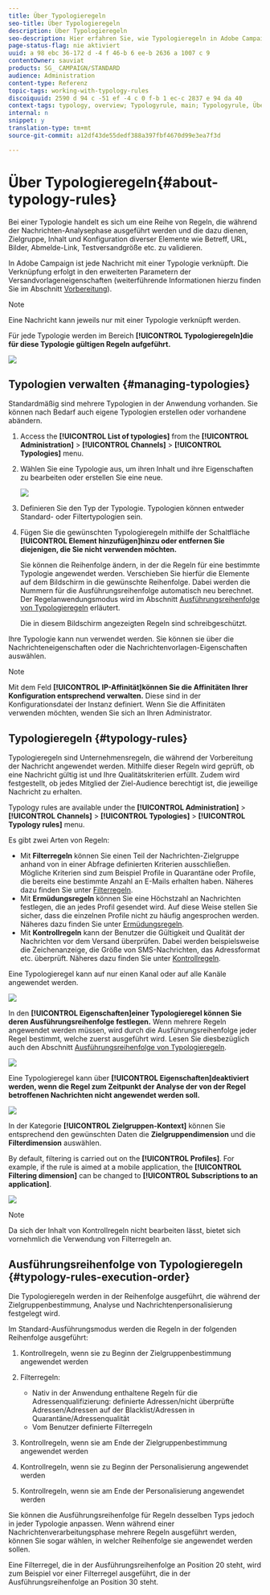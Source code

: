 ```yaml
---
title: Über Typologieregeln
seo-title: Über Typologieregeln
description: Über Typologieregeln
seo-description: Hier erfahren Sie, wie Typologieregeln in Adobe Campaign verwendet werden.
page-status-flag: nie aktiviert
uuid: a 98 ebc 36-172 d -4 f 46-b 6 ee-b 2636 a 1007 c 9
contentOwner: sauviat
products: SG_ CAMPAIGN/STANDARD
audience: Administration
content-type: Referenz
topic-tags: working-with-typology-rules
discoiquuid: 2590 d 94 c -51 ef -4 c 0 f-b 1 ec-c 2837 e 94 da 40
context-tags: typology, overview; Typologyrule, main; Typologyrule, Übersicht
internal: n
snippet: y
translation-type: tm+mt
source-git-commit: a12df43de55dedf388a397fbf4670d99e3ea7f3d

---
```



# Über Typologieregeln{#about-typology-rules}

Bei einer Typologie handelt es sich um eine Reihe von Regeln, die während der Nachrichten-Analysephase ausgeführt werden und die dazu dienen, Zielgruppe, Inhalt und Konfiguration diverser Elemente wie Betreff, URL, Bilder, Abmelde-Link, Testversandgröße etc. zu validieren.

In Adobe Campaign ist jede Nachricht mit einer Typologie verknüpft. Die Verknüpfung erfolgt in den erweiterten Parametern der Versandvorlageneigenschaften (weiterführende Informationen hierzu finden Sie im Abschnitt [Vorbereitung](../../administration/using/configuring-email-channel.md#preparation)).

>[!NOTE]
>
>Eine Nachricht kann jeweils nur mit einer Typologie verknüpft werden.

Für jede Typologie werden im Bereich **[!UICONTROL Typologieregeln]die für diese Typologie gültigen Regeln aufgeführt.**

![](assets/typology_typo-rule-list.png)

## Typologien verwalten {#managing-typologies}

Standardmäßig sind mehrere Typologien in der Anwendung vorhanden. Sie können nach Bedarf auch eigene Typologien erstellen oder vorhandene abändern.

1. Access the **[!UICONTROL List of typologies]** from the **[!UICONTROL Administration]** &gt; **[!UICONTROL Channels]** &gt; **[!UICONTROL Typologies]** menu.
1. Wählen Sie eine Typologie aus, um ihren Inhalt und ihre Eigenschaften zu bearbeiten oder erstellen Sie eine neue.

   ![](assets/typology_list.png)

1. Definieren Sie den Typ der Typologie. Typologien können entweder Standard- oder Filtertypologien sein.
1. Fügen Sie die gewünschten Typologieregeln mithilfe der Schaltfläche **[!UICONTROL Element hinzufügen]hinzu oder entfernen Sie diejenigen, die Sie nicht verwenden möchten.**

   Sie können die Reihenfolge ändern, in der die Regeln für eine bestimmte Typologie angewendet werden. Verschieben Sie hierfür die Elemente auf dem Bildschirm in die gewünschte Reihenfolge. Dabei werden die Nummern für die Ausführungsreihenfolge automatisch neu berechnet. Der Regelanwendungsmodus wird im Abschnitt [Ausführungsreihenfolge von Typologieregeln](../../administration/using/about-typology-rules.md#typology-rules-execution-order) erläutert.

   Die in diesem Bildschirm angezeigten Regeln sind schreibgeschützt.

Ihre Typologie kann nun verwendet werden. Sie können sie über die Nachrichteneigenschaften oder die Nachrichtenvorlagen-Eigenschaften auswählen.

>[!NOTE]
>
>Mit dem Feld **[!UICONTROL IP-Affinität]können Sie die Affinitäten Ihrer Konfiguration entsprechend verwalten.** Diese sind in der Konfigurationsdatei der Instanz definiert. Wenn Sie die Affinitäten verwenden möchten, wenden Sie sich an Ihren Administrator.

## Typologieregeln {#typology-rules}

Typologieregeln sind Unternehmensregeln, die während der Vorbereitung der Nachricht angewendet werden. Mithilfe dieser Regeln wird geprüft, ob eine Nachricht gültig ist und Ihre Qualitätskriterien erfüllt. Zudem wird festgestellt, ob jedes Mitglied der Ziel-Audience berechtigt ist, die jeweilige Nachricht zu erhalten.

Typology rules are available under the **[!UICONTROL Administration]** &gt; **[!UICONTROL Channels]** &gt; **[!UICONTROL Typologies]** &gt; **[!UICONTROL Typology rules]** menu.

Es gibt zwei Arten von Regeln:

* Mit **Filterregeln** können Sie einen Teil der Nachrichten-Zielgruppe anhand von in einer Abfrage definierten Kriterien ausschließen. Mögliche Kriterien sind zum Beispiel Profile in Quarantäne oder Profile, die bereits eine bestimmte Anzahl an E-Mails erhalten haben. Näheres dazu finden Sie unter [Filterregeln](../../administration/using/filtering-rules.md).
* Mit **Ermüdungsregeln** können Sie eine Höchstzahl an Nachrichten festlegen, die an jedes Profil gesendet wird. Auf diese Weise stellen Sie sicher, dass die einzelnen Profile nicht zu häufig angesprochen werden. Näheres dazu finden Sie unter [Ermüdungsregeln](../../administration/using/fatigue-rules.md).
* Mit **Kontrollregeln** kann der Benutzer die Gültigkeit und Qualität der Nachrichten vor dem Versand überprüfen. Dabei werden beispielsweise die Zeichenanzeige, die Größe von SMS-Nachrichten, das Adressformat etc. überprüft. Näheres dazu finden Sie unter [Kontrollregeln](../../administration/using/control-rules.md).

Eine Typologieregel kann auf nur einen Kanal oder auf alle Kanäle angewendet werden.

![](assets/typology_channel.png)

In den **[!UICONTROL Eigenschaften]einer Typologieregel können Sie deren Ausführungsreihenfolge festlegen.** Wenn mehrere Regeln angewendet werden müssen, wird durch die Ausführungsreihenfolge jeder Regel bestimmt, welche zuerst ausgeführt wird. Lesen Sie diesbezüglich auch den Abschnitt [Ausführungsreihenfolge von Typologieregeln](../../administration/using/about-typology-rules.md#typology-rules-execution-order).

![](assets/typology_rule-active.png)

Eine Typologieregel kann über **[!UICONTROL Eigenschaften]deaktiviert werden, wenn die Regel zum Zeitpunkt der Analyse der von der Regel betroffenen Nachrichten nicht angewendet werden soll.**

![](assets/typology_rule-order.png)

In der Kategorie **[!UICONTROL Zielgruppen-Kontext]** können Sie entsprechend den gewünschten Daten die **Zielgruppendimension** und die **Filterdimension** auswählen.

By default, filtering is carried out on the **[!UICONTROL Profiles]**. For example, if the rule is aimed at a mobile application, the **[!UICONTROL Filtering dimension]** can be changed to **[!UICONTROL Subscriptions to an application]**.

![](assets/typology_rule-order_2.png)

>[!NOTE]
>
>Da sich der Inhalt von Kontrollregeln nicht bearbeiten lässt, bietet sich vornehmlich die Verwendung von Filterregeln an.

## Ausführungsreihenfolge von Typologieregeln {#typology-rules-execution-order}

Die Typologieregeln werden in der Reihenfolge ausgeführt, die während der Zielgruppenbestimmung, Analyse und Nachrichtenpersonalisierung festgelegt wird.

Im Standard-Ausführungsmodus werden die Regeln in der folgenden Reihenfolge ausgeführt:

1. Kontrollregeln, wenn sie zu Beginn der Zielgruppenbestimmung angewendet werden
1. Filterregeln:

   * Nativ in der Anwendung enthaltene Regeln für die Adressenqualifizierung: definierte Adressen/nicht überprüfte Adressen/Adressen auf der Blacklist/Adressen in Quarantäne/Adressenqualität
   * Vom Benutzer definierte Filterregeln

1. Kontrollregeln, wenn sie am Ende der Zielgruppenbestimmung angewendet werden
1. Kontrollregeln, wenn sie zu Beginn der Personalisierung angewendet werden
1. Kontrollregeln, wenn sie am Ende der Personalisierung angewendet werden

Sie können die Ausführungsreihenfolge für Regeln desselben Typs jedoch in jeder Typologie anpassen. Wenn während einer Nachrichtenverarbeitungsphase mehrere Regeln ausgeführt werden, können Sie sogar wählen, in welcher Reihenfolge sie angewendet werden sollen.

Eine Filterregel, die in der Ausführungsreihenfolge an Position 20 steht, wird zum Beispiel vor einer Filterregel ausgeführt, die in der Ausführungsreihenfolge an Position 30 steht.
